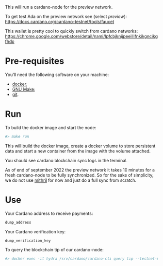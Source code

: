 This will run a cardano-node for the preview network.

To get test Ada on the preview network see (select _preview_):
https://docs.cardano.org/cardano-testnet/tools/faucet

This wallet is pretty cool to quickly switch from cardano networks:
https://chrome.google.com/webstore/detail/nami/lpfcbjknijpeeillifnkikgncikgfhdo

# Pre-requisites

You'll need the following software on your machine:
* [docker](https://docker.com);
* [GNU Make](https://www.gnu.org/software/make/);
* [git](https://git-scm.com).

# Run

To build the docker image and start the node:
 
```bash
#> make run
```

This will build the docker image, create a docker volume to store persistent data and start
a new container from the image with the volume attached.

You should see cardano blockchain sync logs in the terminal.

As of end of september 2022 the preview network it takes 10 minutes for a fresh cardano-node to be fully synchronized.
So for the sake of simplicity, we do not use [mithril](https://github.com/input-output-hk/mithril/tree/main/mithril-client)
for now and just do a full sync from scratch.

# Use

Your Cardano address to receive payments:

```bash
dump_address
```

Your Cardano verification key:

```bash
dump_verification_key
```

To query the blockchain tip of our cardano-node:

```bash
#> docker exec -it hydra /srv/cardano/cardano-cli query tip --testnet-magic 2
```
